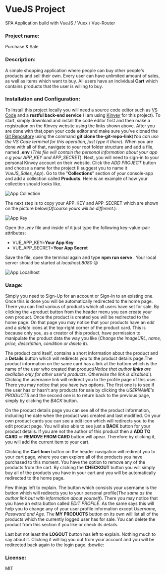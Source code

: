 # VueJS Project 
SPA Application build with VueJS / Vuex / Vue-Router

### Project name: 
Purchase & Sale

### Description:
A simple shopping application where people can buy other people's products and sell their own. Every user can have unlimited amount of sales, as well as items which want to buy. All users have an individual **Cart** which contains products that the user is willing to buy.

### Installation and Configuration:
To Install this project locally you will need a source code editor such as [VS Code](https://code.visualstudio.com/) and a **restful back-end service** (I am using [Kinvey](https://console.kinvey.com/) for this project). To start, simply download and install the code editor first and then make a registration on the Kinvey website using the links shown above. After you are done with that,open your code editor and make sure you've cloned the [Git Repository](https://github.com/IvanGatsinski/vuejs_app) using the command **git clone the-git-repo-link**(*You can use the VS Code terminal for this operation, just type it there*). When you are done with all of that, navigate to your root folder structure and add a file, named **.env** (*This file will contain the personal information about your app e.g your APP_KEY and APP_SECRET*). Next, you will need to sign-in to your personal Kinvey account on their website. Click the *ADD PROJECT* button and choose a name for the project (I suggest you to name it *VueJS_Sales_App*). Go to the "**Collections**" section of your console-app and add a collection called **Products**. Here is an example of how your collection should looks like.

![App Collection](https://i.ibb.co/MB4yPcd/app-settings.png)

The next step is to copy your APP_KEY and APP_SECRET which are shown on the picture below(*Ofcourse yours will be different.*):

![App Key](https://i.ibb.co/CJDvGBn/app-key.png)

Open the *.env* file and inside of it just type the following key-value-pair attributes:

* VUE_APP_KEY=**Your App Key**
* VUE_APP_SECRET=**Your App Secret**

Save the file, open the terminal again and type **npm run serve** . Your local server should be started at *localhost:8080* :wink:

![App Localhost](https://i.ibb.co/L5nhm1z/app-port.png)

### Usage: 
Simply you need to Sign-Up for an account or Sign-In to an existing one. Once this is done you will be automatically redirected to the home page. There you can find various of products which all users have set for sale. By clicking the +product button from the header menu you can create your own product. Once the product is created you will be redirected to the home page. On that page you may notice that your products have an *edit* and a *delete* icons at the top-right corner of the product card. This is because only you, as a creator of this product, have permission to manipulate the product data the way you like (*Change the imageURL, name, price, description, condition or delete it*).

The product card itself, contains a short information about the product and a **Details** button which will redirects you to the product details page.The product information on the same card has a link at the bottom which is the name of the user who created that product(*Notice that author **links** are available only for other user's products. Otherwise the link is disabled.*). Clicking the username link will redirect you to the profile page of this user. There you may notice that you have two options. The first one is to see if the user has or hasn't any products for sale by clicking the *USERNAME's PRODUCTS* and the second one is to return back to the previous page, simply by clicking the *BACK* button.

On the product details page you can see all of the product information, including the date when the product was created and last modified. On your own product cards you can see a edit icon which will redirects you to the edit product page. You will also able to see just a **BACK** button for your product details. If you are not the author of this product then a **ADD TO CARD** or **REMOVE FROM CARD** button will apear. Therefore by clicking it, you will add the current item to your cart.

Clicking the **Cart Icon** button on the header navigation will redirect you to your cart page, where you can explore all of the products you have purchased to this moment. You have the option to remove any of the products from the cart. By clicking the **CHECKOUT** button you will simply buy all of the products you have in your cart and you will be automatically redirected to the home page.

Few things left to explain. The button which consists your username is the button which will redirects you to your personal profile(*The same as the author link but with information about yourself*). There you may notice that you have an extra button called *EDIT PROFILE*. As the same says this will help you to change any of your user profile information except *Username, Password and Age*. The **MY PRODUCTS** button on its own will list all of the products which the currently logged user has for sale. You can delete the product from this section if you like or check its details.

Last but not least the **LOGOUT** button has left to explain. Nothing much to say about it. Clicking it will log you out from your account and you will be redirected back again to the login page. :bowtie:

### License:
MIT
